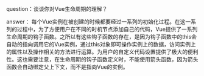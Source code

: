 question：谈谈你对Vue生命周期的理解？

answer：
每个Vue实例在被创建的时候都要经过一系列的初始化过程。在这一系列的过程中，为了方便用户在不同的时机节点添加自己的代码，Vue提供了一系列生命周期的钩子函数。之所以有这些钩子函数的存在，是因为钩子函数中的this会自动的指向调用它的Vue实例，通过this对象即可操作实例上的数据，访问实例上的属性以及操作相关的方法进行运算。为用户的自定义代码设置提供了极大的便利性。这也需要注意，在生命周期的钩子函数定义时，不能使用箭头函数，因为箭头函数会自动绑定父上下文，而不是指向Vue的实例。